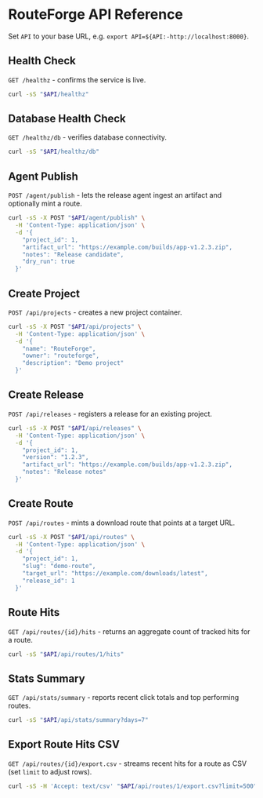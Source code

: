 # RouteForge API Reference

Set `API` to your base URL, e.g. `export API=${API:-http://localhost:8000}`.

## Health Check
`GET /healthz` - confirms the service is live.
```bash
curl -sS "$API/healthz"
```

## Database Health Check
`GET /healthz/db` - verifies database connectivity.
```bash
curl -sS "$API/healthz/db"
```

## Agent Publish
`POST /agent/publish` - lets the release agent ingest an artifact and optionally mint a route.
```bash
curl -sS -X POST "$API/agent/publish" \
  -H 'Content-Type: application/json' \
  -d '{
    "project_id": 1,
    "artifact_url": "https://example.com/builds/app-v1.2.3.zip",
    "notes": "Release candidate",
    "dry_run": true
  }'
```

## Create Project
`POST /api/projects` - creates a new project container.
```bash
curl -sS -X POST "$API/api/projects" \
  -H 'Content-Type: application/json' \
  -d '{
    "name": "RouteForge",
    "owner": "routeforge",
    "description": "Demo project"
  }'
```

## Create Release
`POST /api/releases` - registers a release for an existing project.
```bash
curl -sS -X POST "$API/api/releases" \
  -H 'Content-Type: application/json' \
  -d '{
    "project_id": 1,
    "version": "1.2.3",
    "artifact_url": "https://example.com/builds/app-v1.2.3.zip",
    "notes": "Release notes"
  }'
```

## Create Route
`POST /api/routes` - mints a download route that points at a target URL.
```bash
curl -sS -X POST "$API/api/routes" \
  -H 'Content-Type: application/json' \
  -d '{
    "project_id": 1,
    "slug": "demo-route",
    "target_url": "https://example.com/downloads/latest",
    "release_id": 1
  }'
```

## Route Hits
`GET /api/routes/{id}/hits` - returns an aggregate count of tracked hits for a route.
```bash
curl -sS "$API/api/routes/1/hits"
```

## Stats Summary
`GET /api/stats/summary` - reports recent click totals and top performing routes.
```bash
curl -sS "$API/api/stats/summary?days=7"
```

## Export Route Hits CSV
`GET /api/routes/{id}/export.csv` - streams recent hits for a route as CSV (set `limit` to adjust rows).
```bash
curl -sS -H 'Accept: text/csv' "$API/api/routes/1/export.csv?limit=500"
```
